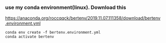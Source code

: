 ### use my conda environment(linux). Download this
https://anaconda.org/roccqqck/bertenv/2019.11.07.111358/download/bertenv.environment.yml
```
conda env create -f bertenv.environment.yml
conda activate bertenv
```
